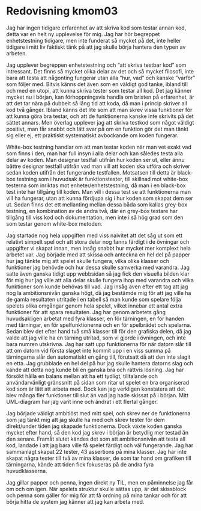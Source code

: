 ---
---
Redovisning kmom03
=========================

Jag har ingen tidigare erfarenhet av att skriva kod som testar annan kod, detta var en helt ny upplevelse för mig. Jag har hör begreppet enhetstestning tidigare, men inte funderat så mycket på det, inte heller tidigare i mitt liv faktiskt tänk på att jag skulle börja hantera den typen av arbeten.

Jag upplever begreppen enhetstestning och “att skriva testbar kod” som intressant. Det finns så mycket olika delar av det och så mycket filosofi, inte bara att testa att någonting fungerar utan alla ”hur, vad” och kanske ”varför” som följer med. Bitvis känns det även som en väldigt god tanke, ibland till och med en utopi, att kunna skriva tester som testar all kod. Det jag känner mycket nu i början, kan förhoppningsvis handla om bristen på erfarenhet, är att det tar nära på dubbelt så lång tid att koda, då man i princip skriver all kod två gånger. Ibland känns det lite som att man skrev vissa funktioner för att kunna göra bra testar, och att de funktionerna kanske inte skrivits på det sättet annars. Men överlag upplever jag att skriva testkod som något väldigt positivt, man får snabbt och lätt svar på om en funktion gör det man tänkt sig eller ej, ett praktiskt systematiskt avbockande om koden fungerar.

White-box testning handlar om att man testar koden när man vet exakt vad som finns i den, man har full insyn i alla delar och kan således testa alla delar av koden. Man designar testfall utifrån hur koden ser ut, eller ännu bättre designar testfall utifrån vad man vill att koden ska utföra och skriver sedan koden utifrån det fungerande testfallen. Motsatsen till detta är black-box testning som i huvudsak är funktionstester, till skillnad mot white-box testerna som inriktas mot enheter/enhetstestning, då man i en black-box test inte har tillgång till koden. Man vill i dessa test se att funktionerna man vill ha fungerar, utan att kunna fördjupa sig i hur koden som skapat dem ser ut. Sedan finns det ett mellanting mellan dessa båda som kallas grey-box testning, en kombination av de andra två, där en grey-box testare har tillgång till viss kod och dokumentation, men inte i så hög grad som den som testar genom white-box metoden.

Jag startade nog hela uppgiften med viss naivitet att det såg ut som ett relativt simpelt spel och att stora delar nog fanns färdigt i de övningar och uppgifter vi skapat innan, men insåg snabbt hur mycket mer komplext hela arbetet var. Jag började med att skissa och anteckna en hel del på papper hur jag tänkte mig att spelet skulle fungera, vilka olika klasser och funktioner jag behövde och hur dessa skulle samverka med varandra. Jag satte även ganska tidigt upp webbsidan så jag fick den visuella bilden klar för mig hur jag ville att alla delar skulle fungera ihop med varandra och vilka funktioner som kunde behövas till vad. Jag insåg även efter ett tag att jag nog la ambitionsnivån ganska högt, då jag bestämde mig för att jag ville ha de gamla resultaten utritade i en tabell så man kunde som spelare följa spelets olika omgångar genom hela spelet, vilket innebar ett antal extra funktioner för att spara resultaten. Jag har genom arbetets gång huvudsakligen arbetat med fyra klasser, en för tärningen, en för handen med tärningar, en för spelfunktionerna och en för spelbrädet och spelarna. Sedan blev det efter hand två små klasser till för den grafiska delen, då jag valde att jag ville ha en tärning utritad, som vi gjorde i övningen, och inte bara numren utskrivna. Jag har satt upp funktionerna för när datorn slår till att om datorn vid första slaget inte kommit upp i en viss summa på tärningarna slår den automatiskt en gång till, förutsatt då att den inte slagit en etta. Jag grubblade en hel del på hur jag skulle hantera datorns slag och kände att detta nog kunde bli en ganska bra och rättvis lösning. Jag har försökt hålla en balans mellan att ha ett tydligt, tilltalande och användarvänligt gränssnitt på sidan som ritar ut spelet en bra organiserad kod som är lätt att arbeta med. Dock kan jag verkligen konstatera att det blev många fler funktioner till slut än vad jag hade skissat på i början. Mitt UML-diagram har jag varit inne och ändrat i ett flertal gånger.

Jag började väldigt ambitiöst med mitt spel, och skrev ner de funktionerna som jag tänkt mig att jag skulle ha med och skrev tester för dem direkt/under tiden jag skapade funktionerna. Dock växte koden ganska mycket efter hand, så den kod jag skrev i början är betydlig mer testad än den senare. Framåt slutet kändes det som att ambitionsnivån att testa all kod, landade i att jag bara ville få spelet färdigt och väl fungerande. Jag har sammanlagt skapat 22 tester, 43 assertions på mina klasser. Jag har inte skapat några tester till två av mina klasser, de som tar hand om grafiken till tärningarna, kände att tiden fick fokuseras på de andra fyra huvudklasserna.

Jag gillar papper och penna, ingen direkt ny TIL, men en påminnelse jag får om och om igen. När spelets struktur skulle sättas upp, är det skissblock och penna som gäller för mig för att få ordning på mina tankar och för att börja hitta de system jag känner att jag kan arbeta med. 
